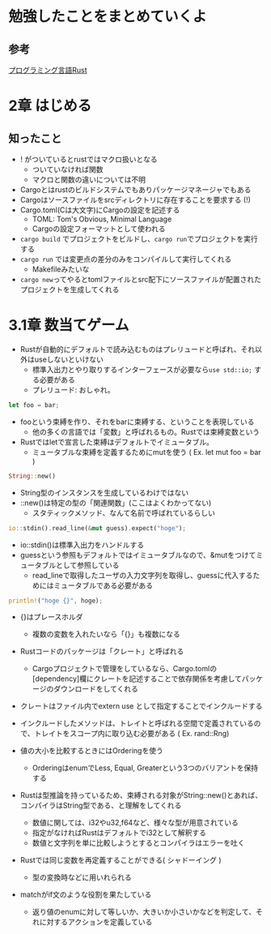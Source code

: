 # 勉強したことをまとめていくよ
## 参考
[プログラミング言語Rust](https://doc.rust-jp.rs/the-rust-programming-language-ja/1.6/book/README.html)
# 2章 はじめる
## 知ったこと
- ! がついているとrustではマクロ扱いとなる
    - ついていなければ関数
    - マクロと関数の違いについては不明
- Cargoとはrustのビルドシステムでもありパッケージマネージャでもある
- Cargoはソースファイルをsrcディレクトリに存在することを要求する (!)
- Cargo.toml(Cは大文字)にCargoの設定を記述する
    - TOML: Tom's Obvious, Minimal Language
    - Cargoの設定フォーマットとして使われる
- `cargo build` でプロジェクトをビルドし、`cargo run`でプロジェクトを実行する
- `cargo run` では変更点の差分のみをコンパイルして実行してくれる
    - Makefileみたいな
- `cargo new`ってやるとtomlファイルとsrc配下にソースファイルが配置されたプロジェクトを生成してくれる
# 3.1章 数当てゲーム
- Rustが自動的にデフォルトで読み込むものはプレリュードと呼ばれ、それ以外はuseしないといけない
    - 標準入出力とやり取りするインターフェースが必要なら`use std::io;` する必要がある
    - プレリュード: おしゃれ。
```rust
let foo = bar;
```
- fooという束縛を作り、それをbarに束縛する、ということを表現している
    - 他の多くの言語では「変数」と呼ばれるもの。Rustでは束縛変数という
- Rustではletで宣言した束縛はデフォルトでイミュータブル。
    - ミュータブルな束縛を定義するためにmutを使う ( Ex. let mut foo = bar )

```rust
String::new()
```
- String型のインスタンスを生成しているわけではない
- ::new()は特定の型の「関連関数」(ここはよくわかってない)
    - スタティックメソッド、なんて名前で呼ばれているらしい
```rust
io::stdin().read_line(&mut guess).expect("hoge");
```
- io::stdin()は標準入出力をハンドルする
- guessという参照もデフォルトではイミュータブルなので、&mutをつけてミュータブルとして参照している
    - read_lineで取得したユーザの入力文字列を取得し、guessに代入するためにはミュータブルである必要がある

```rust
println!("hoge {}", hoge);
```
- {}はプレースホルダ
    - 複数の変数を入れたいなら「{}」も複数になる
    
 - Rustコードのパッケージは「クレート」と呼ばれる
    - Cargoプロジェクトで管理をしているなら、Cargo.tomlの[dependency]欄にクレートを記述することで依存関係を考慮してパッケージのダウンロードをしてくれる
    
- クレートはファイル内でextern use として指定することでインクルードする
- インクルードしたメソッドは、トレイトと呼ばれる空間で定義されているので、トレイトをスコープ内に取り込む必要がある ( Ex. rand::Rng)

- 値の大小を比較するときにはOrderingを使う
    - OrderingはenumでLess, Equal, Greaterという3つのバリアントを保持する

- Rustは型推論を持っているため、束縛される対象がString::new()とあれば、コンパイラはString型である、と理解をしてくれる
    - 数値に関しては、i32やu32,f64など、様々な型が用意されている
    - 指定がなければRustはデフォルトでi32として解釈する
    - 数値と文字列を単に比較しようとするとコンパイラはエラーを吐く
 
 - Rustでは同じ変数を再定義することができる( シャドーイング )
    - 型の変換時などに用いれられる
    
- matchがif文のような役割を果たしている
    - 返り値のenumに対して等しいか、大きいか小さいかなどを判定して、それに対するアクションを定義している
